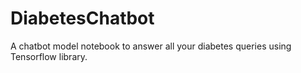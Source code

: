 # DiabetesChatbot
A chatbot model notebook to answer all your diabetes queries using Tensorflow library.
